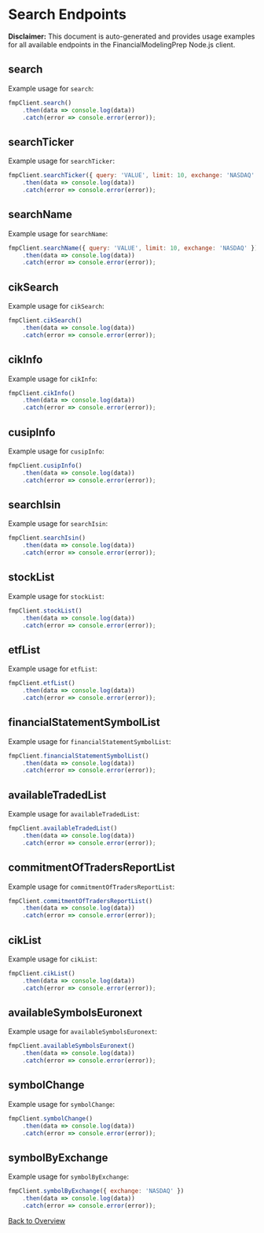 # Search Endpoints

**Disclaimer:** This document is auto-generated and provides usage examples for all available endpoints in the FinancialModelingPrep Node.js client.

## search

Example usage for `search`:

```javascript
fmpClient.search()
    .then(data => console.log(data))
    .catch(error => console.error(error));
```

## searchTicker

Example usage for `searchTicker`:

```javascript
fmpClient.searchTicker({ query: 'VALUE', limit: 10, exchange: 'NASDAQ' })
    .then(data => console.log(data))
    .catch(error => console.error(error));
```

## searchName

Example usage for `searchName`:

```javascript
fmpClient.searchName({ query: 'VALUE', limit: 10, exchange: 'NASDAQ' })
    .then(data => console.log(data))
    .catch(error => console.error(error));
```

## cikSearch

Example usage for `cikSearch`:

```javascript
fmpClient.cikSearch()
    .then(data => console.log(data))
    .catch(error => console.error(error));
```

## cikInfo

Example usage for `cikInfo`:

```javascript
fmpClient.cikInfo()
    .then(data => console.log(data))
    .catch(error => console.error(error));
```

## cusipInfo

Example usage for `cusipInfo`:

```javascript
fmpClient.cusipInfo()
    .then(data => console.log(data))
    .catch(error => console.error(error));
```

## searchIsin

Example usage for `searchIsin`:

```javascript
fmpClient.searchIsin()
    .then(data => console.log(data))
    .catch(error => console.error(error));
```

## stockList

Example usage for `stockList`:

```javascript
fmpClient.stockList()
    .then(data => console.log(data))
    .catch(error => console.error(error));
```

## etfList

Example usage for `etfList`:

```javascript
fmpClient.etfList()
    .then(data => console.log(data))
    .catch(error => console.error(error));
```

## financialStatementSymbolList

Example usage for `financialStatementSymbolList`:

```javascript
fmpClient.financialStatementSymbolList()
    .then(data => console.log(data))
    .catch(error => console.error(error));
```

## availableTradedList

Example usage for `availableTradedList`:

```javascript
fmpClient.availableTradedList()
    .then(data => console.log(data))
    .catch(error => console.error(error));
```

## commitmentOfTradersReportList

Example usage for `commitmentOfTradersReportList`:

```javascript
fmpClient.commitmentOfTradersReportList()
    .then(data => console.log(data))
    .catch(error => console.error(error));
```

## cikList

Example usage for `cikList`:

```javascript
fmpClient.cikList()
    .then(data => console.log(data))
    .catch(error => console.error(error));
```

## availableSymbolsEuronext

Example usage for `availableSymbolsEuronext`:

```javascript
fmpClient.availableSymbolsEuronext()
    .then(data => console.log(data))
    .catch(error => console.error(error));
```

## symbolChange

Example usage for `symbolChange`:

```javascript
fmpClient.symbolChange()
    .then(data => console.log(data))
    .catch(error => console.error(error));
```

## symbolByExchange

Example usage for `symbolByExchange`:

```javascript
fmpClient.symbolByExchange({ exchange: 'NASDAQ' })
    .then(data => console.log(data))
    .catch(error => console.error(error));
```

[Back to Overview](./README.md)
